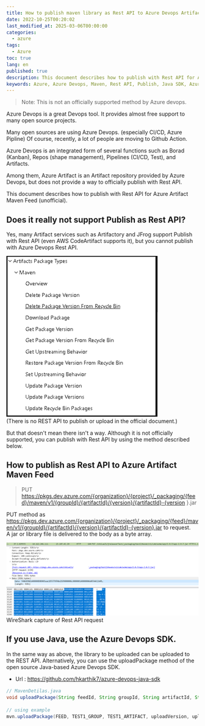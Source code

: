 ```yaml
---
title: How to publish maven library as Rest API to Azure Devops Artifact
date: 2022-10-25T00:20:02
last_modified_at: 2025-03-06T00:00:00
categories:
  - azure
tags:
  - Azure
toc: true  
lang: en  
published: true
description: This document describes how to publish with Rest API for Azure Artifact Maven Feed.
keywords: Azure, Azure Devops, Maven, Rest API, Publish, Java SDK, Azure Devops SDK, Azure Artifact, Azure Devops Artifact
---
```

> Note: This is not an officially supported method by Azure devops.

Azure Devops is a great Devops tool. It provides almost free support to many open source projects.  

Many open sources are using Azure Devops. (especially CI/CD, Azure Pipline)
Of course, recently, a lot of people are moving to Github Action.  

Azure Devops is an integrated form of several functions such as Borad (Kanban), Repos (shape management), Pipelines (CI/CD, Test), and Artifacts.  

Among them, Azure Artifact is an Artifact repository provided by Azure Devops, but does not provide a way to officially publish with Rest API.  

This document describes how to publish with Rest API for Azure Artifact Maven Feed (unofficial).  


## Does it really not support Publish as Rest API?

Yes, many Artifact services such as Artifactory and JFrog support Publish with Rest API (even AWS CodeArtifact supports it), but you cannot publish with Azure Devops Rest API.  

![Figure 1](../../img/221027_azure_devops_publish_restapi_1.png)  
(There is no REST API to publish or upload in the official document.)

But that doesn't mean there isn't a way. Although it is not officially supported, you can publish with Rest API by using the method described below.


## How to publish as Rest API to Azure Artifact Maven Feed
> PUT https://pkgs.dev.azure.com/{organization}/{project}/_packaging/{feed}/maven/v1/{groupId}/{artifactId}/{version}/{artifactId}-{version }.jar
  
PUT method as https://pkgs.dev.azure.com/{organization}/{project}/_packaging/{feed}/maven/v1/{groupId}/{artifactId}/{version}/{artifactId}-{version}.jar to request.  
A jar or library file is delivered to the body as a byte array.

![Figure 2](../../img/221027_azure_devops_publish_restapi_2.png)  
WireShark capture of Rest API request


## If you use Java, use the Azure Devops SDK.
In the same way as above, the library to be uploaded can be uploaded to the REST API. Alternatively, you can use the uploadPackage method of the open source Java-based Azure Devops SDK. 

- Url : https://github.com/hkarthik7/azure-devops-java-sdk


```java
// MavenDetilas.java
void uploadPackage(String feedId, String groupId, String artifactId, String version, String fileName, InputStream content) throws AzDException;

// using example
mvn.uploadPackage(FEED, TEST1_GROUP, TEST1_ARTIFACT, uploadVersion, uploadFileName, inputStream);
 
```
